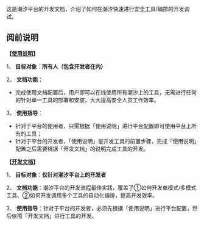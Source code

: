 这是潮汐平台的开发文档，介绍了如何在潮汐快速进行安全工具/编排的开发调试。

## 阅前说明

**【[使用说明](https://lev.zone/tutorial/#/zh-cn/)】**

1、 **目标对象**：**所有人（包含开发者在内）**

2、 **文档功能**：
- 完成使用文档配置后，用户即可以在线使用所有潮汐上的工具，无需进行任何的针对单一工具的部署和安装，大大提高安全人员工作效率。

3、 **使用指导**：
- 针对于平台的使用者，只需根据「使用说明」进行平台配置即可使用平台上所有的工具；
- 针对于平台的开发者，「使用说明」是开发工具的前置步骤，完成「使用说明」配置之后需要根据「开发文档」的说明完成工具的开发。

**【[开发文档](https://lev.zone/docs/#/zh-cn/)】**

1、 **目标对象**：**仅针对潮汐平台上的开发者**

2、 **文档功能**：潮汐平台的开发流程最佳实践，覆盖了①如何开发单模式/多模式工具、②如何开发调用多个工具的自动化编排，提高开发效率。

3、 **使用指导**：针对于平台的开发者，必须先根据「使用说明」进行平台配置，然后依照「开发文档」进行工具的开发。
